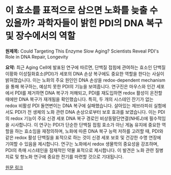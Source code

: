 # 이 효소를 표적으로 삼으면 노화를 늦출 수 있을까? 과학자들이 밝힌 PDI의 DNA 복구 및 장수에서의 역할

**원제목:** Could Targeting This Enzyme Slow Aging? Scientists Reveal PDI's Role in DNA Repair, Longevity

**요약:** 최근 Aging Cell에 발표된 연구에 따르면, 단백질 접힘에 관여하는 효소인 단백질 이황화 이성질화효소(PDI)가 세포의 DNA 손상 복구에도 중요한 역할을 한다는 사실이 밝혀졌습니다.  이는 노화의 주요 원인인 DNA 손상을 redox-dependent mechanism을 통해 복구하는, 예상치 못한 PDI의 기능을 보여줍니다.  연구진은 마우스와 인간 세포에서 PDI를 제거하면 DNA 복구가 저해되고, PDI를 재도입하면 redox 활성이 온전할 때에만 DNA 복구가 재개됨을 확인했습니다.  특히, 두 개의 시스테인 잔기가 없는 redox 비활성 PDI 돌연변이는 DNA 복구에 실패했습니다.  살아있는 제브라피쉬 실험에서도 PDI가 전 생체의 노화 관련 DNA 손상으로부터 보호 효과를 보였습니다. 이는 PDI의 redox 기능이 주요 신경 세포 DNA 복구 경로인 비상동말단연결(NHEJ)에 필수적임을 시사합니다.  이 연구는 PDI가 단순한 단백질 접힘 효소가 아닌 게놈 유지에 중요한 역할을 하는 효소임을 재정의하며, 노화에 따른 DNA 복구 능력 저하를 고려할 때, PDI와 같은 redox 활성 단백질을 표적으로 하는 것이 신경 세포 보호 및 건강한 수명 연장에 기여할 수 있음을 제시합니다.  연구는 노화에서 redox 생물학의 중요성을 강조하며, PDI의 촉매 시스테인을 잠재적인 약물 표적으로 제시합니다.  이 발견은 노화 관련 질병 치료 및 항노화 연구에 중요한 전기를 마련할 것으로 기대됩니다.

[원문 링크](https://www.cosmeticsandtoiletries.com/research/literature-data/news/22946255/could-targeting-this-enzyme-slow-aging-scientists-reveal-pdis-role-in-dna-repair)
